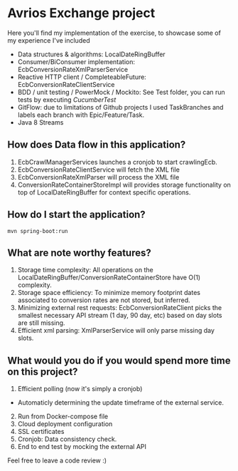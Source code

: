 # Avrios Exchange project
Here you'll find my implementation of the exercise, to showcase some of my experience I've included
- Data structures & algorithms: LocalDateRingBuffer
- Consumer/BiConsumer implementation: EcbConversionRateXmlParserService
- Reactive HTTP client / CompleteableFuture: EcbConversionRateClientService
- BDD / unit testing / PowerMock / Mockito: See Test folder, you can run tests by executing *CucumberTest*
- GitFlow: due to limitations of Github projects I used TaskBranches and labels each branch with Epic/Feature/Task.
- Java 8 Streams

## How does Data flow in this application? 
1. EcbCrawlManagerServices launches a cronjob to start crawlingEcb.
2. EcbConversionRateClientService will fetch the XML file
3. EcbConversionRateXmlParser will process the XML file
4. ConversionRateContainerStoreImpl will provides storage functionality on top of LocalDateRingBuffer for context specific operations.

## How do I start the application?
`mvn spring-boot:run`

## What are note worthy features?
1. Storage time complexity: All operations on the LocalDateRingBuffer/ConversionRateContainerStore have O(1) complexity.
2. Storage space efficiency: To minimize memory footprint dates associated to conversion rates are not stored, but inferred.
3. Minimizing external rest requests: EcbConversionRateClient picks the smallest necessary API stream (1 day, 90 day, etc) based on day slots are still missing.
4. Efficient xml parsing: XmlParserService will only parse missing day slots.

## What would you do if you would spend more time on this project?
1. Efficient polling (now it's simply a cronjob)
  - Automaticly determining the update timeframe of the external service.
2. Run from Docker-compose file
3. Cloud deployment configuration
4. SSL certificates
5. Cronjob: Data consistency check.
6. End to end test by mocking the external API

Feel free to leave a code review :)